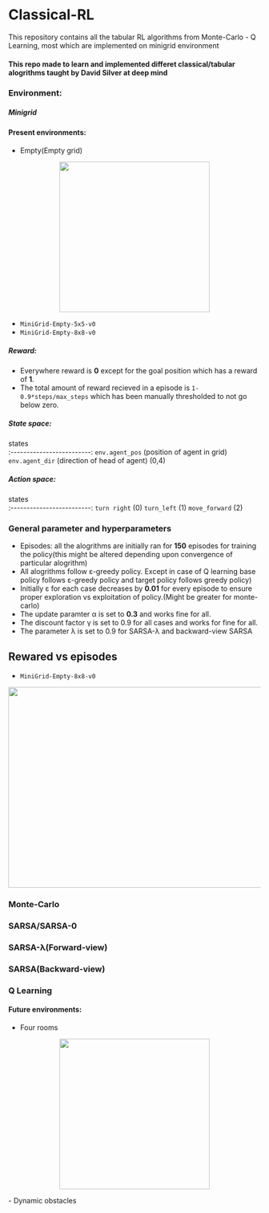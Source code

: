 # Classical-RL
This repository contains all the tabular RL algorithms  from Monte-Carlo - Q Learning, most which are implemented on minigrid environment
#### This repo made to learn and implemented differet classical/tabular alogrithms taught by David Silver at deep mind
### Environment:
#####  Minigrid
#### Present environments:

- Empty(Empty grid)
<p align="center">

<img src="https://user-images.githubusercontent.com/92177410/227360283-b990b65a-57cb-473c-b0ba-7eec1dda3158.gif" width="300" height="300">
</p>

- `MiniGrid-Empty-5x5-v0`
- `MiniGrid-Empty-8x8-v0`

##### Reward:
- Everywhere reward is **0** except for the goal position which has a reward of **1**. 
- The total amount of reward recieved in a episode is  ```1-0.9*steps/max_steps``` which has been manually thresholded to not go below zero.



#####   State space:




states         
:-------------------------:
`env.agent_pos` (position of agent in grid)
`env.agent_dir` (direction of head of agent) (0,4)

##### Action space:
states         
:-------------------------:
```turn right``` (0)
```turn_left``` (1)
```move_forward``` (2)








### General parameter and hyperparameters
- Episodes: all the alogrithms are initially ran for **150** episodes for training the policy(this might be altered depending upon convergence of particular alogrithm)
- All alogrithms follow ε-greedy policy. Except in case of Q learning base policy follows ε-greedy policy and target policy follows greedy policy)
- Initially ε for each case decreases by **0.01** for every episode to ensure proper exploration vs exploitation of policy.(Might be greater for monte-carlo)
- The update paramter α is set to **0.3** and works fine for all.
- The discount factor γ is set to 0.9 for all cases and works for fine for all.
- The parameter λ is set to 0.9 for SARSA-λ and backward-view SARSA
## Rewared vs episodes
- `MiniGrid-Empty-8x8-v0`
<p align="center">
<img src="https://user-images.githubusercontent.com/92177410/227701555-481297ce-480f-496c-89f7-2a35fbb057e7.png" width="800" height="400">

</p>



### Monte-Carlo
### SARSA/SARSA-0
### SARSA-λ(Forward-view)
### SARSA(Backward-view)
### Q Learning



#### Future environments:
 - Four rooms
 <p align="center">

<img src="https://user-images.githubusercontent.com/92177410/227493413-dae22696-63fc-4630-917c-5e4de8a671fc.gif" width="300" height="300">

</p>
 - Dynamic obstacles
 
 
 

